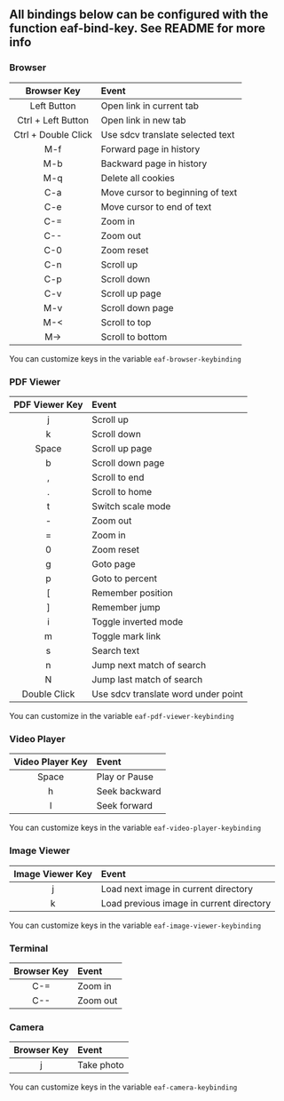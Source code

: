 ## All bindings below can be configured with the function eaf-bind-key. See README for more info
### Browser

| Browser Key         | Event                            |
| :-----:             | :----                            |
| Left Button         | Open link in current tab         |
| Ctrl + Left Button  | Open link in new tab             |
| Ctrl + Double Click | Use sdcv translate selected text |
| M-f                 | Forward page in history          |
| M-b                 | Backward page in history         |
| M-q                 | Delete all cookies               |
| C-a                 | Move cursor to beginning of text |
| C-e                 | Move cursor to end of text       |
| C-=                 | Zoom in                          |
| C--                 | Zoom out                         |
| C-0                 | Zoom reset                       |
| C-n                 | Scroll up                        |
| C-p                 | Scroll down                      |
| C-v                 | Scroll up page                   |
| M-v                 | Scroll down page                 |
| M-<                 | Scroll to top                    |
| M->                 | Scroll to bottom                 |

You can customize keys in the variable ```eaf-browser-keybinding```

### PDF Viewer

| PDF Viewer Key | Event                               |
| :-----:        | :----                               |
| j              | Scroll up                           |
| k              | Scroll down                         |
| Space          | Scroll up page                      |
| b              | Scroll down page                    |
| ,              | Scroll to end                       |
| .              | Scroll to home                      |
| t              | Switch scale mode                   |
| -              | Zoom out                            |
| =              | Zoom in                             |
| 0              | Zoom reset                          |
| g              | Goto page                           |
| p              | Goto to percent                     |
| [              | Remember position                   |
| ]              | Remember jump                       |
| i              | Toggle inverted mode                |
| m              | Toggle mark link                    |
| s              | Search text                         |
| n              | Jump next match of search           |
| N              | Jump last match of search       |
| Double Click   | Use sdcv translate word under point |

You can customize in the variable ```eaf-pdf-viewer-keybinding```

### Video Player

| Video Player Key | Event         |
| :-----:          | :----         |
| Space            | Play or Pause |
| h                | Seek backward |
| l                | Seek forward  |

You can customize keys in the variable ```eaf-video-player-keybinding```

### Image Viewer

| Image Viewer Key | Event                                    |
| :-----:          | :----                                    |
| j                | Load next image in current directory     |
| k                | Load previous image in current directory |

You can customize keys in the variable ```eaf-image-viewer-keybinding```

### Terminal

| Browser Key        | Event                    |
| :-----:            | :----                    |
| C-=                | Zoom in                  |
| C--                | Zoom out                 |

### Camera

| Browser Key | Event      |
| :-----:     | :----      |
| j           | Take photo |

You can customize keys in the variable ```eaf-camera-keybinding```
